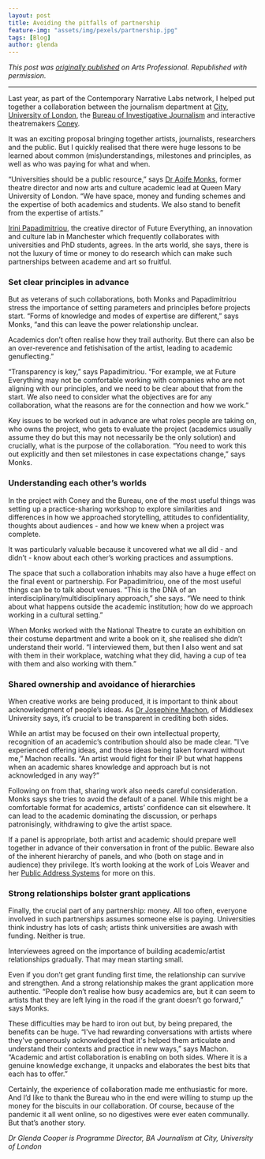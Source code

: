 ```yaml
---
layout: post
title: Avoiding the pitfalls of partnership
feature-img: "assets/img/pexels/partnership.jpg"  
tags: [Blog]
author: glenda
---
```


_This post was [originally published](https://www.artsprofessional.co.uk/magazine/article/avoiding-pitfalls-partnership/) on Arts Professional. Republished with permission._

<hr>

Last year, as part of the Contemporary Narrative Labs network, I helped put together a collaboration between the journalism department at [City, University of London](https://www.city.ac.uk/about/schools/arts-social-sciences/journalism), the [Bureau of Investigative Journalism](https://www.thebureauinvestigates.com/) and interactive theatremakers [Coney](https://coneyhq.org/).

It was an exciting proposal bringing together artists, journalists, researchers and the public. But I quickly realised that there were huge lessons to be learned about common (mis)understandings, milestones and principles, as well as who was paying for what and when.

“Universities should be a public resource,” says [Dr Aoife Monks](https://www.qmul.ac.uk/sed/staff/monksa.html), former theatre director and now arts and culture academic lead at Queen Mary University of London. “We have space, money and funding schemes and the expertise of both academics and students. We also stand to benefit from the expertise of artists.”

[Irini Papadimitriou](https://futureeverything.org/people/irini-papadimitriou/), the creative director of Future Everything, an innovation and culture lab in Manchester which frequently collaborates with universities and PhD students, agrees. In the arts world, she says, there is not the luxury of time or money to do research which can make such partnerships between academe and art so fruitful.

### Set clear principles in advance
But as veterans of such collaborations, both Monks and Papadimitriou stress the importance of setting parameters and principles before projects start. “Forms of knowledge and modes of expertise are different,” says Monks, “and this can leave the power relationship unclear. 

Academics don’t often realise how they trail authority. But there can also be an over-reverence and fetishisation of the artist, leading to academic genuflecting.”

“Transparency is key,” says Papadimitriou. “For example, we at Future Everything may not be comfortable working with companies who are not aligning with our principles, and we need to be clear about that from the start. We also need to consider what the objectives are for any collaboration, what the reasons are for the connection and how we work.”

Key issues to be worked out in advance are what roles people are taking on, who owns the project, who gets to evaluate the project (academics usually assume they do but this may not necessarily be the only solution) and crucially, what is the purpose of the collaboration. “You need to work this out explicitly and then set milestones in case expectations change,” says Monks.

### Understanding each other’s worlds
In the project with Coney and the Bureau, one of the most useful things was setting up a practice-sharing workshop to explore similarities and differences in how we approached storytelling, attitudes to confidentiality, thoughts about audiences - and how we knew when a project was complete. 

It was particularly valuable because it uncovered what we all did - and didn’t - know about each other’s working practices and assumptions.

The space that such a collaboration inhabits may also have a huge effect on the final event or partnership. For Papadimitriou, one of the most useful things can be to talk about venues. “This is the DNA of an interdisciplinary/multidisciplinary approach,” she says. “We need to think about what happens outside the academic institution; how do we approach working in a cultural setting.”

When Monks worked with the National Theatre to curate an exhibition on their costume department and write a book on it, she realised she didn’t understand their world. “I interviewed them, but then I also went and sat with them in their workplace, watching what they did, having a cup of tea with them and also working with them.”  

### Shared ownership and avoidance of hierarchies
When creative works are being produced, it is important to think about acknowledgment of people’s ideas. As [Dr Josephine Machon](https://www.mdx.ac.uk/about-us/our-people/staff-directory/profile/machon-josephine), of Middlesex University says, it’s crucial to be transparent in crediting both sides. 

While an artist may be focused on their own intellectual property, recognition of an academic’s contribution should also be made clear. "I've experienced offering ideas, and those ideas being taken forward without me,” Machon recalls. “An artist would fight for their IP but what happens when an academic shares knowledge and approach but is not acknowledged in any way?” 

Following on from that, sharing work also needs careful consideration. Monks says she tries to avoid the default of a panel. While this might be a comfortable format for academics, artists’ confidence can sit elsewhere. It can lead to the academic dominating the discussion, or perhaps patronisingly, withdrawing to give the artist space.

If a panel is appropriate, both artist and academic should prepare well together in advance of their conversation in front of the public. Beware also of the inherent  hierarchy of panels, and who (both on stage and in audience) they privilege. It’s worth looking at the work of Lois Weaver and her [Public Address Systems](http://www.split-britches.com/public-address-systems) for more on this.

### Strong relationships bolster grant applications
Finally, the crucial part of any partnership: money. All too often, everyone involved in such partnerships assumes someone else is paying. Universities think industry has lots of cash; artists think universities are awash with funding. Neither is true.

Interviewees agreed on the importance of building academic/artist relationships gradually. That may mean starting small.

Even if you don’t get grant funding first time, the relationship can survive and strengthen. And a strong relationship makes the grant application more authentic. “People don’t realise how busy academics are, but it can seem to artists that they are left lying in the road if the grant doesn’t go forward,” says Monks.  

These difficulties may be hard to iron out but, by being prepared, the benefits can be huge. “I've had rewarding conversations with artists where they've generously acknowledged that it's helped them articulate and understand their contexts and practice in new ways,” says Machon. “Academic and artist collaboration is enabling on both sides. Where it is a genuine knowledge exchange, it unpacks and elaborates the best bits that each has to offer.” 

Certainly, the experience of collaboration made me enthusiastic for more. And I’d like to thank the Bureau who in the end were willing to stump up the money for the biscuits in our collaboration. Of course, because of the pandemic it all went online, so no digestives were ever eaten communally. But that’s another story.

_Dr Glenda Cooper is Programme Director, BA Journalism at City, University of London_